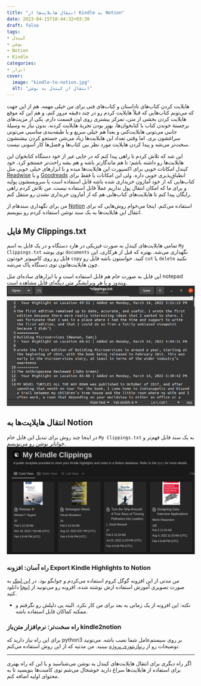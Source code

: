 ```yaml
---
title: "انتقال هایلایت‌ها از Kindle به Notion"
date: 2023-04-15T10:44:32+03:30
draft: false
tags:
- کیندل
- نوشن
- Notion
- Kindle
categories:
- ابزار
cover:
  image: "kindle-to-notion.jpg"
  alt: "انتقال از کیندل به نوشن"
---
```


هایلایت‌ کردن کتاب‌های ناداستان و کتاب‌های فنی برای من خیلی مهمه. هم از این جهت که می‌تونم کتاب‌هایی که قبلاً هایلایت کردم رو  در چند دقیقه مرور کنم، و هم این که موقع هایلایت کردن بخشی از متن، تمرکز بیشتری روی اون قسمت دارم.
یکی از مزیت‌های برجسته‌ٔ خوندن کتاب با کتابخوان‌ها، بهتر بودن تجربهٔ هایلایت کردنه. بدون نیاز به وسیلهٔ جانبی می‌تونی هایلایت‌کنی و بعداً هم خیلی سریع و با طبقه‌بندی مناسبی می‌تونی سراغشون بری. اما وقتی تعداد این هایلایت‌ها زیاد می‌شن جستجو کردن بیشنشون سخت‌تر می‌شه و پیدا کردن هایلایت مورد نظر بین کتاب‌ها و فصل‌ها کار آسونی نیست.

این شد که تلاش کردم تا راهی پیدا کنم که در جایی غیر از خود دستگاه کتابخوان این هایلایت‌ها رو داشته باشم؛ تا هم ماندگارتر باشه و هم بشه راحت‌تر جستجو کرد. خود کیندل امکانات خوبی برای اکسپورت این هایلایت‌ها میده و با ابزارهای خیلی خوبی مثل [Readwise](https://readwise.io/) و یا [Goodreads](https://www.goodreads.com/) انطباق‌پذیری خوبی داره. ولی این امکانات یا فقط برای کتاب‌هایی که از خود آمازون خریداری شده باشه قابل استفاده است یا سرویسشون پولیه و برای ما که امکان انتقال پول نداریم عملاً قابل استفاده نیست. من تلاش کردم راهی رایگان پیدا کنم تا هایلایت‌های کتاب‌هایی هم که از آمازون خریداری نشدن رو منتقل کنم.

من برای نگهداری سندهام از [Notion](https://www.notion.so/) استفاده می‌کنم. اینجا می‌خوام روش‌هایی که برای انتقال این هایلایت‌ها به یک سند نوشن استفاده کردم رو بنویسم.

## فایل My Clippings.txt
تمامی هایلایت‌های کیندل به صورت فیزیکی در هارد دستگاه و در یک فایل به اسم `My Clippings.txt` توی پوشه `documents` نگهداری می‌شه. بهتره که قبل از هرکاری، این فایل رو روی کامپیوتر خودتون `copy` کنید. حواستون باشه فایل رو `cut` یا `delete` نکنید چون هایلایت‌هاتون توی دستگاه پاک می‌شه.

این فایل به صورت خام هم قابل استفاده است و با ابزارهای ساده‌ای مثل notepad ویندوز و یا هر ویرایشگر متن دیگه‌ای قابل مشاهده است.
![فایل My Clippings.txt](raw-my-clippings-txt.png)

## انتقال هایلایت‌ها به Notion
در اینجا چند روش برای تبدیل این فایل خام `My Clippings.txt` به یک سند قابل فهم‌تر و خوانا‌تر نوشن رو می‌نویسم.
![نسخه تبدیل شده فایل My Clippings.txt به سند Notion](export-clippings-notion.png)

### راه آسان: افزونه Export Kindle Highlights to Notion
من مدتی از این افزونه گوگل کروم استفاده می‌کردم و جوابگو بود. در [این لینک](https://www.notion.so/KindleToNotion-How-To-Guide-Easy-bce19dae7fae4cde93440ece213ba5ed) به صورت تصویری آموزش استفاده ازش نوشته شده. افزونه رو می‌تونید از [اینجا](https://chrome.google.com/webstore/detail/export-kindle-highlights/nmgbhgbkbenpfjkdfladebgcdihbekne) دانلود کنید.
- نکته: این افزونه از یک زمانی به بعد برای من کار نکرد. البته پی دلیلش رو نگرفتم و ممکنه کماکان قابل استفاده باشه.

### راه سخت‌تر: نرم‌افزار متن‌باز kindle2notion
برای این راه نیاز دارید که python3 بر روی سیستم‌عامل شما نصب باشه. می‌تونید توضیحات رو از [ریپازیتوری پروژه](https://github.com/paperboi/kindle2notion) ببینید. من مدتیه که از این روش استفاده می‌کنم.

---

اگر راه دیگری برای انتقال هایلایت‌های کیندل به نوشن می‌شناسید و یا این که راه بهتری برای استفاده از هایلایت‌ها سراغ دارید خوشحال می‌شم توی کامنت‌ها بنویسید تا به محتوای اولیه اضافه کنم.